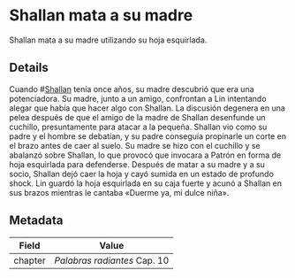 # Shallan mata a su madre
Shallan mata a su madre utilizando su hoja esquirlada.

## Details
Cuando #[Shallan](characters/shallan) tenía once años, su madre descubrió que era una potenciadora. Su madre, junto a un amigo, confrontan a Lin intentando alegar que había que hacer algo con Shallan. La discusión degenera en una pelea después de que el amigo de la madre de Shallan desenfunde un cuchillo, presuntamente para atacar a la pequeña. Shallan vio como su padre y el hombre se debatían, y su padre conseguía propinarle un corte en el brazo antes de caer al suelo. Su madre se hizo con el cuchillo y se abalanzó sobre Shallan, lo que provocó que invocara a Patrón en forma de hoja esquirlada para defenderse. Después de matar a su madre y a su socio, Shallan dejó caer la hoja y cayó sumida en un estado de profundo shock. Lin guardó la hoja esquirlada en su caja fuerte y acunó a Shallan en sus brazos mientras le cantaba «Duerme ya, mi dulce niña».

## Metadata
| Field | Value |
| ----- | ----- |
| chapter | *Palabras radiantes* Cap. 10 |
